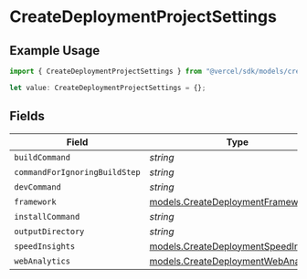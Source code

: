 # CreateDeploymentProjectSettings

## Example Usage

```typescript
import { CreateDeploymentProjectSettings } from "@vercel/sdk/models/createdeploymentop.js";

let value: CreateDeploymentProjectSettings = {};
```

## Fields

| Field                                                                              | Type                                                                               | Required                                                                           | Description                                                                        |
| ---------------------------------------------------------------------------------- | ---------------------------------------------------------------------------------- | ---------------------------------------------------------------------------------- | ---------------------------------------------------------------------------------- |
| `buildCommand`                                                                     | *string*                                                                           | :heavy_minus_sign:                                                                 | N/A                                                                                |
| `commandForIgnoringBuildStep`                                                      | *string*                                                                           | :heavy_minus_sign:                                                                 | N/A                                                                                |
| `devCommand`                                                                       | *string*                                                                           | :heavy_minus_sign:                                                                 | N/A                                                                                |
| `framework`                                                                        | [models.CreateDeploymentFramework](../models/createdeploymentframework.md)         | :heavy_minus_sign:                                                                 | N/A                                                                                |
| `installCommand`                                                                   | *string*                                                                           | :heavy_minus_sign:                                                                 | N/A                                                                                |
| `outputDirectory`                                                                  | *string*                                                                           | :heavy_minus_sign:                                                                 | N/A                                                                                |
| `speedInsights`                                                                    | [models.CreateDeploymentSpeedInsights](../models/createdeploymentspeedinsights.md) | :heavy_minus_sign:                                                                 | N/A                                                                                |
| `webAnalytics`                                                                     | [models.CreateDeploymentWebAnalytics](../models/createdeploymentwebanalytics.md)   | :heavy_minus_sign:                                                                 | N/A                                                                                |